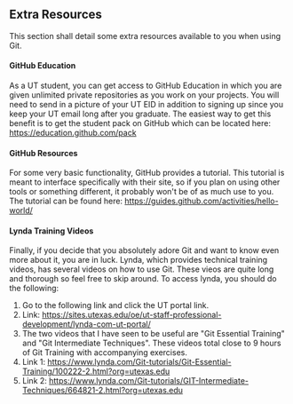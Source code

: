 ## Extra Resources
This section shall detail some extra resources available to you when using Git.

#### GitHub Education
As a UT student, you can get access to GitHub Education in which you are given unlimited private repositories as you work on your projects. You will need to send in a picture of your UT EID in addition to signing up since you keep your UT email long after you graduate. The easiest way to get this benefit is to get the student pack on GitHub which can be located here: https://education.github.com/pack

#### GitHub Resources
For some very basic functionality, GitHub provides a tutorial. This tutorial is meant to interface specifically with their site, so if you plan on using other tools or something different, it probably won't be of as much use to you. The tutorial can be found here: https://guides.github.com/activities/hello-world/

#### Lynda Training Videos
Finally, if you decide that you absolutely adore Git and want to know even more about it, you are in luck. Lynda, which provides technical training videos, has several videos on how to use Git. These vieos are quite long and thorough so feel free to skip around. To access lynda, you should do the following:
1. Go to the following link and click the UT portal link.
2. Link: https://sites.utexas.edu/oe/ut-staff-professional-development/lynda-com-ut-portal/
3. The two videos that I have seen to be useful are "Git Essential Training" and "Git Intermediate Techniques". These videos total close to 9 hours of Git Training with accompanying exercises.
4. Link 1: https://www.lynda.com/Git-tutorials/Git-Essential-Training/100222-2.html?org=utexas.edu
5. Link 2: https://www.lynda.com/Git-tutorials/GIT-Intermediate-Techniques/664821-2.html?org=utexas.edu
